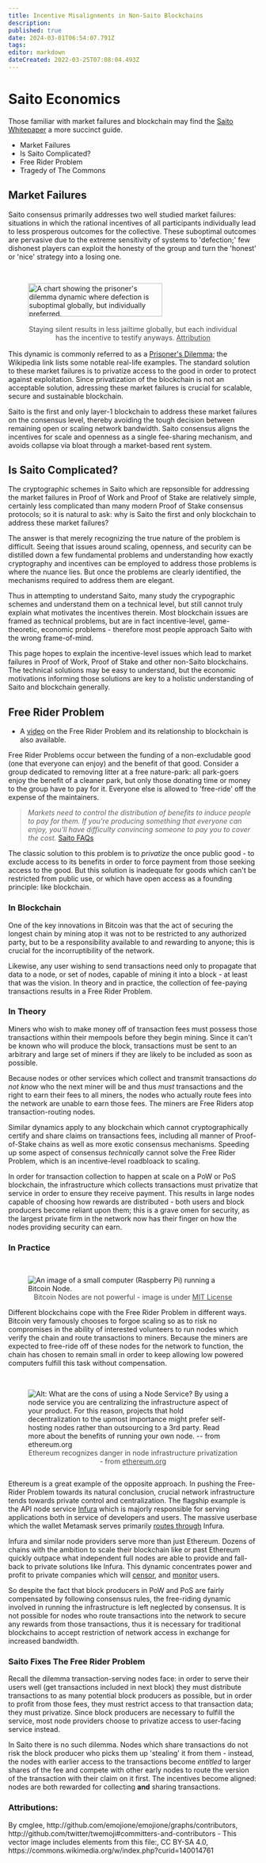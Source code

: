 ```yaml
---
title: Incentive Misalignments in Non-Saito Blockchains
description: 
published: true
date: 2024-03-01T06:54:07.791Z
tags: 
editor: markdown
dateCreated: 2022-03-25T07:08:04.493Z
---
```


# Saito Economics

Those familiar with market failures and blockchain may find the [Saito Whitepaper](https://saito.io/saito-whitepaper.pdf) a more succinct guide.

<ul>
  <li>  <a style="text-decoration:none" href="#mf"> Market Failures </a> </li>
  <li>  <a style="text-decoration:none" href="#complicated"> Is Saito Complicated? </a> </li>
  <li>  <a style="text-decoration:none" href="#fr"> Free Rider Problem </a> </li>
  <li> <a style="text-decoration:none" href="#totc"> Tragedy of The Commons </a> </li>
</ul>


## <div id="mf"> Market Failures </div>

Saito consensus primarily addresses two well studied market failures: situations in which the rational incentives of all participants individually lead to less prosperous outcomes for the collective. These suboptimal outcomes are pervasive due to the extreme sensitivity of systems to 'defection;' few dishonest players can exploit the honesty of the group and turn the 'honest' or 'nice' strategy into a losing one.

<br>
<div style="display: flex; justify-content: center;">
<figure>
  <img style="width:80%; margin:auto;"src="/prisoners_dilemma.svg.png" alt="A chart showing the prisoner's dilemma dynamic where defection is suboptimal globally, but individually preferred.">
  <figcaption style="opacity: 80%; text-align: center;"> Staying silent results in less jailtime globally, but each individual has the incentive to testify anyways. <a href="#prisoner">Attribution</a></figcaption>
</figure>
</div>

This dynamic is commonly referred to as a [Prisoner's Dilemma](https://en.wikipedia.org/wiki/Prisoner%27s_dilemma); the Wikipedia link lists some notable real-life examples. The standard solution to these market failures is to privatize access to the good in order to protect against exploitation. Since privatization of the blockchain is not an acceptable solution, adressing these market failures is crucial for scalable, secure and sustainable blockchain.

Saito is the first and only layer-1 blockchain to address these market failures on the consensus level, thereby avoiding the tough decision between remaining open or scaling network bandwidth. Saito consensus aligns the incentives for scale and openness as a single fee-sharing mechanism, and avoids collapse via bloat through a market-based rent system.


## <div id="complicated"> Is Saito Complicated? </div>

The cryptographic schemes in Saito which are repsonsible for addressing the market failures in Proof of Work and Proof of Stake are relatively simple, certainly less complicated than many modern Proof of Stake consensus protocols; so it is natural to ask: why is Saito the first and only blockchain to address these market failures?

The answer is that merely recognizing the true nature of the problem is difficult. Seeing that issues around scaling, openness, and security can be distilled down a few fundamental problems and understanding how exactly cryptography and incentives can be employed to address those problems is where the nuance lies. But once the problems are clearly identified, the mechanisms required to address them are elegant.

Thus in attempting to understand Saito, many study the crypographic schemes and understand them on a technical level, but still cannot truly explain what motivates the incentives therein. Most blockchain issues are framed as technical problems, but are in fact incentive-level, game-theoretic, economic problems - therefore most people approach Saito with the wrong frame-of-mind.

This page hopes to explain the incentive-level issues which lead to market failures in Proof of Work, Proof of Stake and other non-Saito blockchains. The technical solutions may be easy to understand, but the economic motivations informing those solutions are key to a holistic understanding of Saito and blockchain generally.

## <div id="fr"> Free Rider Problem </div>

* A [video](https://youtu.be/XJiE8TrwW2A) on the Free Rider Problem and its relationship to blockchain is also available.

Free Rider Problems occur between the funding of a non-excludable good (one that everyone can enjoy) and the benefit of that good. Consider a group dedicated to removing litter at a free nature-park: all park-goers enjoy the benefit of a cleaner park, but only those donating time or money to the group have to pay for it. Everyone else is allowed to 'free-ride' off the expense of the maintainers.

> *Markets need to control the distribution of benefits to induce people to pay for them. If you're producing something that everyone can enjoy, you'll have difficulty convincing someone to pay you to cover the cost.*
> [Saito FAQs](https://saitofaqs.com/faq/how-does-saito-solve-the-free-rider-problem)

The classic solution to this problem is to *privatize* the once public good - to exclude access to its benefits in order to force payment from those seeking access to the good. But this solution is inadequate for goods which can't be restricted from public use, or which have open access as a founding principle: like blockchain.

### In Blockchain

One of the key innovations in Bitcoin was that the act of securing the longest chain by mining atop it was not to be restricted to any authorized party, but to be a responsibility available to and rewarding to anyone; this is crucial for the incorruptibility of the network.

Likewise, any user wishing to send transactions need only to propagate that data to a node, or set of nodes, capable of mining it into a block - at least that was the vision. In theory and in practice, the collection of fee-paying transactions results in a Free Rider Problem.

### In Theory

Miners who wish to make money off of transaction fees must possess those transactions within their mempools before they begin mining. Since it can't be known who will produce the block, transactions must be sent to an arbitrary and large set of miners if they are likely to be included as soon as possible.

Because nodes or other services which collect and transmit transactions *do not know* who the next miner will be and thus *must* transactions and the right to earn their fees to all miners, the nodes who actually route fees into the network are unable to earn those fees. The miners are Free Riders atop transaction-routing nodes.

Similar dynamics apply to any blockchain which cannot cryptographically certify and share claims on transactions fees, including all manner of Proof-of-Stake chains as well as  more exotic consensus mechanisms. Speeding up some aspect of consensus *technically* cannot solve the Free Rider Problem, which is an incentive-level roadbloack to scaling.

In order for transaction collection to happen at scale on a PoW or PoS blockchain, the infrastructure which collects transactions must privatize that service in order to ensure they receive payment. This results in large nodes capable of choosing how rewards are distributed - both users and block producers become reliant upon them; this is a grave omen for security, as the largest private firm in the network now has their finger on how the nodes providing security can earn.

### In Practice
<br>
<figure>
  <img src="/raspi4-btc.jpg" alt="An image of a small computer (Raspberry Pi) running a Bitcoin Node.">
  <figcaption style="opacity: 80%; text-align: center;"> Bitcoin Nodes are not powerful - image is under <a href="https://github.com/kdmukai/raspi4_bitcoin_node_tutorial?tab=MIT-1-ov-file#readme">MIT License</a> </figcaption>
</figure>

Different blockchains cope with the Free Rider Problem in different ways. Bitcoin very famously chooses to forgoe scaling so as to risk no compromises in the ability of interested volunteers to run nodes which verify the chain and route transactions to miners. Because the miners are expected to free-ride off of these nodes for the network to function, the chain has chosen to remain small in order to keep allowing low powered computers fulfill this task without compensation.

<br>
<div style="display: flex; justify-content: center;">
<figure>
  <img src="/cons-node-service.png" alt="Alt: What are the cons of using a Node Service? By using a node service you are centralizing the infrastructure aspect of your product. For this reason, projects that hold decentralization to the upmost importance might prefer self-hosting nodes rather than outsourcing to a 3rd party. Read more about the benefits of running your own node. -- from ethereum.org">
  <figcaption style="opacity: 80%; text-align: center;"> Ethereum recognizes danger in node infrastructure privatization - from <a href="https://ethereum.org/developers/docs/nodes-and-clients/nodes-as-a-service#cons-of-using-a-node-service">ethereum.org</a> </figcaption>
</figure>
</div>

Ethereum is a great example of the opposite approach. In pushing the Free-Rider Problem towards its natural conclusion, crucial network infrastructure tends towards private control and centralization. The flagship example is the API node service [Infura](https://youtu.be/fJGuxcEvats) which is majorly responsible for serving applications both in service of developers and users. The massive userbase which the wallet Metamask serves primarily [routes through](https://support.metamask.io/hc/en-us/articles/4417315392795-What-is-Infura-and-why-does-MetaMask-use-it) Infura.

Infura and similar node providers serve more than just Ethereum. Dozens of chains with the ambition to scale their blockchain like or past Ethereum quickly outpace what independent full nodes are able to provide and fall-back to private solutions like Infura. This dynamic concentrates power and profit to private companies which will [censor](https://cryptoslate.com/metamask-blocks-ethereum-transactions-in-several-jurisdictions-citing-compliance-issues/), and [monitor](https://cointelegraph.com/news/metamask-will-start-collecting-user-ip-addresses) users.

So despite the fact that block producers in PoW and PoS are fairly compensated by following consensus rules, the free-riding dynamic involved in running the infrastructure is left neglected by consensus. It is not possible for nodes who route transactions into the network to secure any rewards from those transactions, thus it is necessary for traditional blockchains to accept restriction of network access in exchange for increased bandwidth.

### Saito Fixes The Free Rider Problem

Recall the dilemma transaction-serving nodes face: in order to serve their users well (get transactions included in next block) they must distribute transactions to as many potential block producers as possible, but in order to profit from those fees, they must restrict access to that transaction data; they must privatize. Since block producers are necessary to fulfill the service, most node providers choose to privatize access to user-facing service instead.

In Saito there is no such dilemma. Nodes which share transactions do not risk the block producer who picks them up 'stealing' it from them - instead, the nodes with earlier access to the transactions become *entitled* to larger shares of the fee and compete with other early nodes to route the version of the transaction with their claim on it first. The incentives become aligned: nodes are both rewarded for collecting **and** sharing transactions.

### Attributions:

<p id="prisoner"> By cmglee, http://github.com/emojione/emojione/graphs/contributors, http://github.com/twitter/twemoji#committers-and-contributors - This vector image includes elements from this file:, CC BY-SA 4.0, https://commons.wikimedia.org/w/index.php?curid=140014761 </p>

<!--
The Free Rider Problem in Proof of Work, Proof of Stake, and their cousins manifests itself between the mismatch in the ability to earn fees by mining or holding stake, and the ability to *collect and include* fees by running full nodes. Clearly it is not an increase in mining or staking which scales the blockchain's throughput, but an increase in the collective bandwidth of network full nodes.

Saito takes principled issue with an all too common, naive libertarian response to this mismatch: "Miners or Stakers who increase their transaction bandwidth will increase their rewards." The reason is simple: holding a high volume of transaction fees does not grant the ability for such a node to earn those fees, because it does not grant them the ability to produce blocks.

Nodes which already produce a certain proportion of blocks cannot use an increase in fee volume to actually include those transactions and earn those fees, so these nodes have poor incentives to increase their bandwidth. The only way to increase fee rewards as a miner or staker is
-->

<!-- 
The [Saito Whitepaper](https://saito.io/saito-whitepaper.pdf) discusses the two incentive problems that prevent POW and POS blockchains from achieving the scale necessary to support web3 applications: a tragedy-of-the-commons problem that leads to blockchain bloat; and a free-rider problem that encourages participants to do paid-work like mining and staking at the expense of the unpaid work that ultimately pays for mining and staking.

These problems are collective action problems: types of market failure that  occur when participants have incentives to behave in ways that maximize their own profits but impose costs on society as a whole. In the tragedy-of-the-commons problem, miners make money today by putting data on the blockchain that must be supported by other members of the network in the future. There is a privatization of gain (today) and a socialization of losses (tomorrow). In the free-rider problem, participants maximize profits by refusing to pay for necessary but costly activities like running peer-to-peer infrastructure, and spend their money instead on the narrow set of paid network activities as this strategy *maximizes income regardless of whether the other participants in the network do*.

Economists have written about these types of market failures for decades. An entire school of research (“public choice theory”) is in fact devoted to what happens in markets with these sorts of incentive misalignments. The critical problem is that in a open network you cannot punish individuals who follow their incentives without the exactly the sort of trusted third-party or market cartel (collusion) that negates the raison d’etre of a public blockchain.

Among the two problems that Saito solves, the tragedy of the commons problem is the easier of the two problems to eliminate, and we will not spend much time on it here. In short, Saito fixes the problem by introducing a market-based pruning mechanism to the blockchain. This mechanism results in transactions paying their fees out to block producers over time rather than all-at-once. This prevents nodes from adding transactions to the chain that do not pay enough fees to cover the actual costs of operating the blockchain. In addition to eliminating blockchain bloat, the Saito solution fixes several other intransigent problems, such as allowing the network to properly calculate the cost of on-chain storage into perpetuity. If you want to store data on a blockchain forever, Saito will actually let you do it.

Eliminating the free-rider problem is harder as it requires replacing mining and staking with routing work, a measure of how efficient nodes are at collecting and sharing the fees that users are paying to use the network. Instead of paying for mining and staking and asking participants to pay for other stuff, Saito simply pays them for sharing fees and other forms of value with the other participants in the network. In Saito Consensus, nodes compete to source any transactions that pay fees to use the network. This is the equivalent of paying for routing (specifically, the routing of fee-bearing data) and using this activity to secure the network — an activity we are already paying for — eliminates the need for separate fees for mining and staking.

The use of a form of work that derives claims-on-payment from money-flows opens the door to the prospect of circular economic attacks on the payment mechanism. Saito is not unique in facing this problem. This is actually a critical and unsolved vulnerability in POW and POS networks. Picture what can happen to those networks, for instance, once it is possible for participants to rent hash/stake, produce blocks, and then use the income from those blocks to pay for the cost of renting more hash/stake.

Saito Consensus prevents this kind of fee-circularity with an elegant cryptographic lottery with a critical economic property: attackers must spend more money attacking the lottery than they can ever gain by producing a block. This solution is known as the “golden ticket” system. It eliminates the 51 percent attack and ensures that attacks remain quantifiably costly even under majoritarian conditions. The golden ticket system also ensures that payments flow to the nodes that are servicing users and performing routing work regardless of whether they are the ones that produce the block itself.

The result is an ingenious up-ending of economic fundamentals of blockchain, but in a manner that actually delivers on the original promise of Bitcoin. Saito creates a truly permissionless data network that remains self-sufficient and trustless at scale: it is actually capable of paying for all of the activities in the network that contribute value. If you are new to Saito, you may enjoy this “poker video” which attempts to offer a visually-intuitive explanation of the lottery mechanism that forces attackers into a catch-22 and requires them to haemorrhage money should they wish to attack the chain.

The outcome in either case is a network with the scale to support web3 data-throughput, and the economic structure to support the maintenance of whatever blockchain infrastructure provides the greatest value to network users.

The rest of this site contains information documenting Saito consensus and introducing developers to the network. If you have questions about Saito or are interested in getting involved, please join our Telegram channel or any of the numerous communities that are living and growing on Saito.